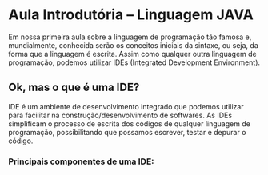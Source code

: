 # Aula Introdutória – Linguagem JAVA

Em nossa primeira aula sobre a linguagem de programação tão famosa e, mundialmente, conhecida serão os conceitos iniciais da sintaxe, ou seja, da forma que a linguagem é escrita.  Assim como qualquer outra linguagem de programação, podemos utilizar IDEs (Integrated Development Environment). 

## Ok, mas o que é uma IDE?

IDE é um ambiente de desenvolvimento integrado que podemos utilizar para facilitar na construção/desenvolvimento de softwares. As IDEs simplificam o processo de escrita dos códigos de qualquer linguagem de programação, possibilitando que possamos escrever, testar e depurar o código.

### Principais componentes de uma IDE:

